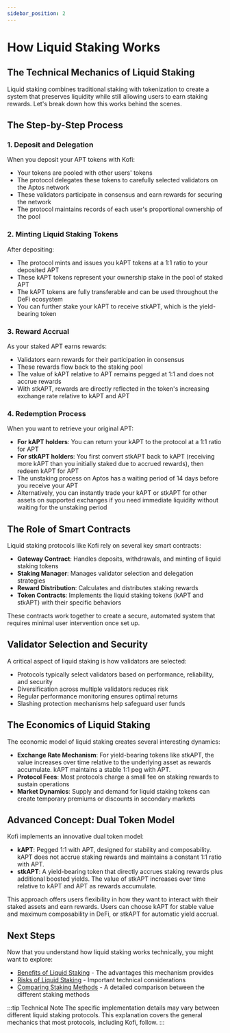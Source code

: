 ```yaml
---
sidebar_position: 2
---
```


# How Liquid Staking Works

## The Technical Mechanics of Liquid Staking

Liquid staking combines traditional staking with tokenization to create a system that preserves liquidity while still allowing users to earn staking rewards. Let's break down how this works behind the scenes.

## The Step-by-Step Process

### 1. Deposit and Delegation

When you deposit your APT tokens with Kofi:

- Your tokens are pooled with other users' tokens
- The protocol delegates these tokens to carefully selected validators on the Aptos network
- These validators participate in consensus and earn rewards for securing the network
- The protocol maintains records of each user's proportional ownership of the pool

### 2. Minting Liquid Staking Tokens

After depositing:

- The protocol mints and issues you kAPT tokens at a 1:1 ratio to your deposited APT
- These kAPT tokens represent your ownership stake in the pool of staked APT
- The kAPT tokens are fully transferable and can be used throughout the DeFi ecosystem
- You can further stake your kAPT to receive stkAPT, which is the yield-bearing token

### 3. Reward Accrual

As your staked APT earns rewards:

- Validators earn rewards for their participation in consensus
- These rewards flow back to the staking pool
- The value of kAPT relative to APT remains pegged at 1:1 and does not accrue rewards
- With stkAPT, rewards are directly reflected in the token's increasing exchange rate relative to kAPT and APT

### 4. Redemption Process

When you want to retrieve your original APT:

- **For kAPT holders**: You can return your kAPT to the protocol at a 1:1 ratio for APT
- **For stkAPT holders**: You first convert stkAPT back to kAPT (receiving more kAPT than you initially staked due to accrued rewards), then redeem kAPT for APT
- The unstaking process on Aptos has a waiting period of 14 days before you receive your APT
- Alternatively, you can instantly trade your kAPT or stkAPT for other assets on supported exchanges if you need immediate liquidity without waiting for the unstaking period

## The Role of Smart Contracts

Liquid staking protocols like Kofi rely on several key smart contracts:

- **Gateway Contract**: Handles deposits, withdrawals, and minting of liquid staking tokens
- **Staking Manager**: Manages validator selection and delegation strategies
- **Reward Distribution**: Calculates and distributes staking rewards
- **Token Contracts**: Implements the liquid staking tokens (kAPT and stkAPT) with their specific behaviors

These contracts work together to create a secure, automated system that requires minimal user intervention once set up.

## Validator Selection and Security

A critical aspect of liquid staking is how validators are selected:

- Protocols typically select validators based on performance, reliability, and security
- Diversification across multiple validators reduces risk
- Regular performance monitoring ensures optimal returns
- Slashing protection mechanisms help safeguard user funds

## The Economics of Liquid Staking

The economic model of liquid staking creates several interesting dynamics:

- **Exchange Rate Mechanism**: For yield-bearing tokens like stkAPT, the value increases over time relative to the underlying asset as rewards accumulate. kAPT maintains a stable 1:1 peg with APT.
- **Protocol Fees**: Most protocols charge a small fee on staking rewards to sustain operations
- **Market Dynamics**: Supply and demand for liquid staking tokens can create temporary premiums or discounts in secondary markets

## Advanced Concept: Dual Token Model

Kofi implements an innovative dual token model:

- **kAPT**: Pegged 1:1 with APT, designed for stability and composability. kAPT does not accrue staking rewards and maintains a constant 1:1 ratio with APT.
- **stkAPT**: A yield-bearing token that directly accrues staking rewards plus additional boosted yields. The value of stkAPT increases over time relative to kAPT and APT as rewards accumulate.

This approach offers users flexibility in how they want to interact with their staked assets and earn rewards. Users can choose kAPT for stable value and maximum composability in DeFi, or stkAPT for automatic yield accrual.

## Next Steps

Now that you understand how liquid staking works technically, you might want to explore:

- [Benefits of Liquid Staking](/learn/benefits-of-liquid-staking) - The advantages this mechanism provides
- [Risks of Liquid Staking](/learn/risks-of-liquid-staking) - Important technical considerations
- [Comparing Staking Methods](/learn/liquid-staking-vs-traditional) - A detailed comparison between the different staking methods

:::tip Technical Note
The specific implementation details may vary between different liquid staking protocols. This explanation covers the general mechanics that most protocols, including Kofi, follow.
:::
